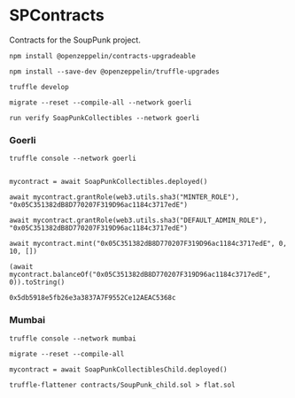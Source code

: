 # SPContracts
Contracts for the SoupPunk project.

`npm install @openzeppelin/contracts-upgradeable`

`npm install --save-dev @openzeppelin/truffle-upgrades`

`truffle develop`

`migrate --reset --compile-all --network goerli`

`run verify SoapPunkCollectibles --network goerli`



### Goerli
```
truffle console --network goerli


mycontract = await SoapPunkCollectibles.deployed()

await mycontract.grantRole(web3.utils.sha3("MINTER_ROLE"), "0x05C351382dB8D770207F319D96ac1184c3717edE")

await mycontract.grantRole(web3.utils.sha3("DEFAULT_ADMIN_ROLE"), "0x05C351382dB8D770207F319D96ac1184c3717edE")

await mycontract.mint("0x05C351382dB8D770207F319D96ac1184c3717edE", 0, 10, [])

(await mycontract.balanceOf("0x05C351382dB8D770207F319D96ac1184c3717edE", 0)).toString()
```

`0x5db5918e5fb26e3a3837A7F9552Ce12AEAC5368c`


### Mumbai
```
truffle console --network mumbai

migrate --reset --compile-all

mycontract = await SoapPunkCollectiblesChild.deployed()

truffle-flattener contracts/SoupPunk_child.sol > flat.sol
```
